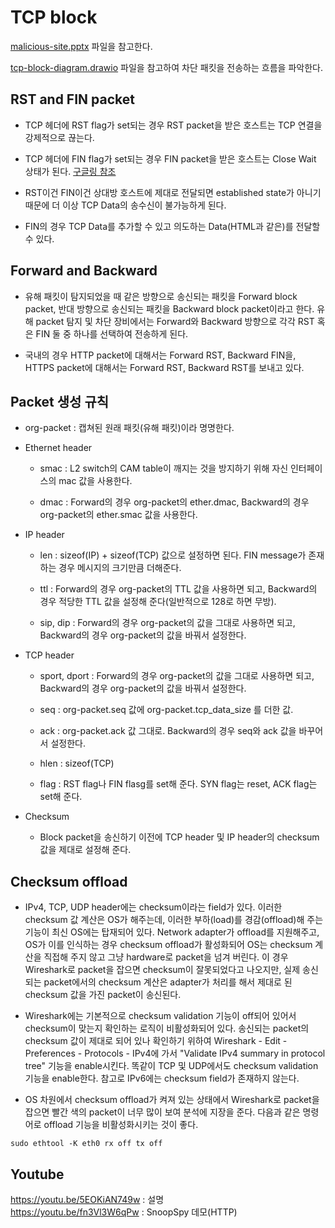 TCP block
===

[malicious-site.pptx](malicious-site.pptx) 파일을 참고한다.

[tcp-block-diagram.drawio](tcp-block-diagram.drawio) 파일을 참고하여 차단 패킷을 전송하는 흐름을 파악한다.

## RST and FIN packet

* TCP 헤더에 RST flag가 set되는 경우 RST packet을 받은 호스트는 TCP 연결을 강제적으로 끊는다.

* TCP 헤더에 FIN flag가 set되는 경우 FIN packet을 받은 호스트는 Close Wait 상태가 된다. [구글링 참조](https://www.google.com/search?q=tcp+state+diagram)

* RST이건 FIN이건 상대방 호스트에 제대로 전달되면 established state가 아니기 때문에 더 이상 TCP Data의 송수신이 불가능하게 된다.

* FIN의 경우 TCP Data를 추가할 수 있고 의도하는 Data(HTML과 같은)를 전달할 수 있다.

## Forward and Backward

* 유해 패킷이 탐지되었을 때 같은 방향으로 송신되는 패킷을 Forward block packet, 반대 방향으로 송신되는 패킷을 Backward block packet이라고 한다. 유해 packet 탐지 및 차단 장비에서는 Forward와 Backward 방향으로 각각 RST 혹은 FIN 둘 중 하나를 선택하여 전송하게 된다.

* 국내의 경우 HTTP packet에 대해서는 Forward RST, Backward FIN을, HTTPS packet에 대해서는 Forward RST, Backward RST를 보내고 있다.

## Packet 생성 규칙

* org-packet : 캡쳐된 원래 패킷(유해 패킷)이라 명명한다.

* Ethernet header
  * smac : L2 switch의 CAM table이 깨지는 것을 방지하기 위해 자신 인터페이스의 mac 값을 사용한다.

  * dmac : Forward의 경우 org-packet의 ether.dmac, Backward의 경우 org-packet의 ether.smac 값을 사용한다.

* IP header
  * len : sizeof(IP) + sizeof(TCP) 값으로 설정하면 된다. FIN message가 존재하는 경우 메시지의 크기만큼 더해준다.

  * ttl : Forward의 경우 org-packet의 TTL 값을 사용하면 되고, Backward의 경우 적당한 TTL 값을 설정해 준다(일반적으로 128로 하면 무방).

  * sip, dip : Forward의 경우 org-packet의 값을 그대로 사용하면 되고, Backward의 경우 org-packet의 값을 바꿔서 설정한다.

* TCP header

  * sport, dport : Forward의 경우 org-packet의 값을 그대로 사용하면 되고, Backward의 경우 org-packet의 값을 바꿔서 설정한다.

  * seq : org-packet.seq 값에 org-packet.tcp_data_size 를 더한 값.

  * ack : org-packet.ack 값 그대로. Backward의 경우 seq와 ack 값을 바꾸어서 설정한다.

  * hlen : sizeof(TCP)

  * flag : RST flag나 FIN flasg를 set해 준다. SYN flag는 reset, ACK flag는 set해 준다.

* Checksum
  * Block packet을 송신하기 이전에 TCP header 및 IP header의 checksum 값을 제대로 설정해 준다.

## Checksum offload

* IPv4, TCP, UDP header에는 checksum이라는 field가 있다. 이러한 checksum 값 계산은 OS가 해주는데, 이러한 부하(load)를 경감(offload)해 주는 기능이 최신 OS에는 탑재되어 있다. Network adapter가 offload를 지원해주고, OS가 이를 인식하는 경우 checksum offload가 활성화되어 OS는 checksum 계산을 직접해 주지 않고 그냥 hardware로 packet을 넘겨 버린다. 이 경우 Wireshark로 packet을 잡으면 checksum이 잘못되었다고 나오지만, 실제 송신되는 packet에서의 checksum 계산은 adapter가 처리를 해서 제대로 된 checksum 값을 가진 packet이 송신된다.

* Wireshark에는 기본적으로 checksum validation 기능이 off되어 있어서 checksum이 맞는지 확인하는 로직이 비활성화되어 있다. 송신되는 packet의 checksum 값이 제대로 되어 있나 확인하기 위하여 Wireshark - Edit - Preferences - Protocols - IPv4에 가서 "Validate IPv4 summary in protocol tree" 기능을 enable시킨다. 똑같이 TCP 및 UDP에서도 checksum validation 기능을 enable한다. 참고로 IPv6에는 checksum field가 존재하지 않는다.

* OS 차원에서 checksum offload가 켜져 있는 상태에서 Wireshark로 packet을 잡으면 빨간 색의 packet이 너무 많이 보여 분석에 지장을 준다. 다음과 같은 명령어로 offload 기능을 비활성화시키는 것이 좋다.
```
sudo ethtool -K eth0 rx off tx off
```

## Youtube
https://youtu.be/5EOKiAN749w : 설명  
https://youtu.be/fn3Vl3W6qPw : SnoopSpy 데모(HTTP)